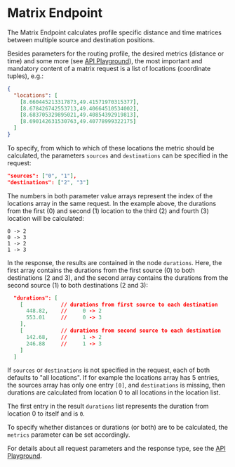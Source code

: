 # Matrix Endpoint

The Matrix Endpoint calculates profile specific distance and time matrices between multiple source and destination positions.

Besides parameters for the routing profile, the desired metrics (distance or time) and some more (see [API Playground](https://openrouteservice.org/dev/#/api-docs/matrix_service)), 
the most important and mandatory content of a matrix request is a list of locations (coordinate tuples), e.g.:

```json
{
  "locations": [
    [8.660445213317873,49.41571970315377],
    [8.678426742553713,49.40664510534002],
    [8.683705329895021,49.40854392919813],
    [8.690142631530763,49.40778999322175]
  ]
}
```

To specify, from which to which of these locations the metric should be calculated, the parameters `sources` and `destinations` can be specified in the request:

```json
"sources": ["0", "1"],
"destinations": ["2", "3"]
```

The numbers in both parameter value arrays represent the index of the locations array in the same request. 
In the example above, the durations from the first (0) and second (1) location to the third (2) and fourth (3) location will be calculated: 

    0 -> 2
    0 -> 3
    1 -> 2
    1 -> 3

In the response, the results are contained in the node `durations`.
Here, the first array contains the durations from the first source (0) to both destinations (2 and 3), 
and the second array contains the durations from the second source (1) to both destinations (2 and 3):

```json
  "durations": [
    [            // durations from first source to each destination
      448.82,    //     0 -> 2
      553.01     //     0 -> 3
    ],
    [            // durations from second source to each destination
      142.68,    //     1 -> 2
      246.88     //     1 -> 3
    ]
  ]
```

If `sources` or `destinations` is not specified in the request, each of both defaults to "all locations". 
If for example the locations array has 5 entries, 
the sources array has only one entry `[0]`, 
and `destinations` is missing, then durations are calculated from location 0 to all locations in the location list.

The first entry in the result `durations` list represents the duration from location 0 to itself and is `0`. 

To specify whether distances or durations (or both) are to be calculated, the `metrics` parameter can be set accordingly.

For details about all request parameters and the response type, see the [API Playground](https://openrouteservice.org/dev/#/api-docs/matrix_service).
